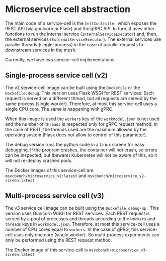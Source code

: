 # Microservice cell abstraction
The main code of a service-cell is the `CellController` which exposes the REST API (via gunicorn or Flask) and the gRPC API. In turn, it uses other functions to run the internal service (`InternalServiceExecutor`) and, then, the external services (`ExternalServiceExecutor`). The external services use parallel threads (single-process) in the case of parallel requests to downstream services in the mesh.  

Currently, we have two service-cell implementations.

## Single-process service cell (v2)
The v2 service-cell image can be built using the `Dockefile` or the `Dockefile.debug`. This version uses Flask WSGI for REST services. Each request is served on a different thread, but all requests are served by the same process (single worker). Therefore, at most this service-cell uses a single CPU core. The same is happening with gPRC. 

When this image is used the `workers` key of the `workmodel.json` is not used and the number of `threads` is respected only for gRPC request method. In the case of REST, the threads used are the maximum allowed by the operating system (Flask does not allow to control of this parameter).

The debug version runs the python code in a Linux screen for easy debugging. If the program crashes, the container will not crash, so errors can be inspected, but (beware) Kubernetes will not be aware of this, so it will not re-deploy crashed pods. 

The Docker images of this service-cell are  `msvcbench/microservice_v2:latest` and `msvcbench/microservice_v2-screen:latest` 

## Multi-process service cell (v3)
The v3 service cell image can be built using the `Dockefile.debug-mp` . This version uses Gunicorn WSGI for REST services. Each REST request is served by a pool of processes and threads according to the `workers` and `threads` keys in `workmodel.json`. Therefore, at most this service-cell uses a number of CPU cores equal to `workers`. In the case of gPRG, this service-cell uses only one core (single worker). So multi-process experiments can only be performed using the REST request method.

The Docker image of this service-cell is  `msvcbench/microservice_v3-screen:latest` 